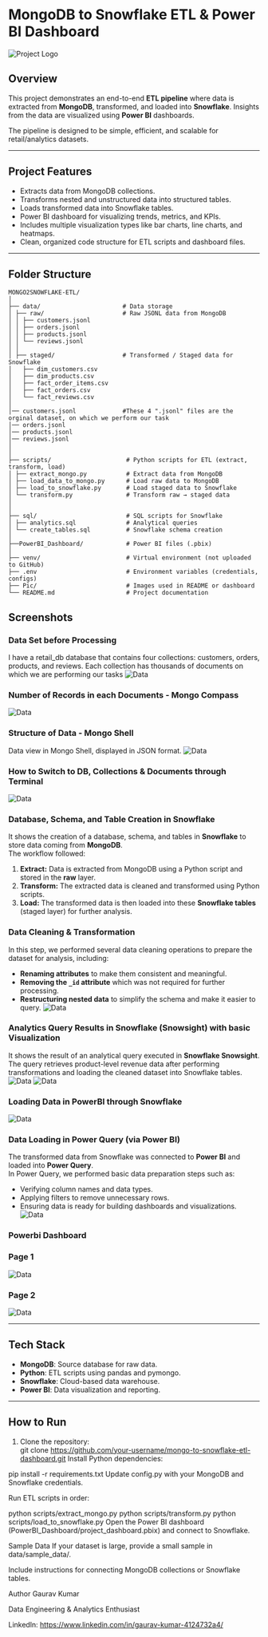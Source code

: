 # MongoDB to Snowflake ETL & Power BI Dashboard

![Project Logo](Pic/Project_Workflow.png)  

## Overview
This project demonstrates an end-to-end **ETL pipeline** where data is extracted from **MongoDB**, transformed, and loaded into **Snowflake**. Insights from the data are visualized using **Power BI** dashboards. 

The pipeline is designed to be simple, efficient, and scalable for retail/analytics datasets.

---

## Project Features
- Extracts data from MongoDB collections.
- Transforms nested and unstructured data into structured tables.
- Loads transformed data into Snowflake tables.
- Power BI dashboard for visualizing trends, metrics, and KPIs.
- Includes multiple visualization types like bar charts, line charts, and heatmaps.
- Clean, organized code structure for ETL scripts and dashboard files.

---

## Folder Structure
```
MONGO2SNOWFLAKE-ETL/
│
├── data/                       # Data storage
│ ├── raw/                      # Raw JSONL data from MongoDB
│ │ ├── customers.jsonl
│ │ ├── orders.jsonl
│ │ ├── products.jsonl
│ │ └── reviews.jsonl
│ │
│ ├── staged/                   # Transformed / Staged data for Snowflake
│   ├── dim_customers.csv
│   ├── dim_products.csv
│   ├── fact_order_items.csv
│   ├── fact_orders.csv
│   └── fact_reviews.csv
│
│── customers.jsonl             #These 4 ".jsonl" files are the orginal dataset, on which we perform our task
│── orders.jsonl
│── products.jsonl
│── reviews.jsonl
│
│
├── scripts/                     # Python scripts for ETL (extract, transform, load)
│ ├── extract_mongo.py           # Extract data from MongoDB
│ ├── load_data_to_mongo.py      # Load raw data to MongoDB
│ ├── load_to_snowflake.py       # Load staged data to Snowflake
│ └── transform.py               # Transform raw → staged data
│
│
├── sql/                         # SQL scripts for Snowflake
│ ├── analytics.sql              # Analytical queries
│ └── create_tables.sql          # Snowflake schema creation
│
├──PowerBI_Dashboard/            # Power BI files (.pbix)
│
├── venv/                        # Virtual environment (not uploaded to GitHub)
├── .env                         # Environment variables (credentials, configs)
├── Pic/                         # Images used in README or dashboard
└── README.md                    # Project documentation
```

## Screenshots
### Data Set before Processing
I have a retail_db database that contains four collections: customers, orders, products, and reviews. Each collection has thousands of documents on which we are performing our tasks
![Data](Pic/Data.png) 

### Number of Records in each Documents - Mongo Compass
![Data](Pic/Mongo_Compass.png) 

### Structure of Data - Mongo Shell
Data view in Mongo Shell, displayed in JSON format.
![Data](Pic/Mongo_Shell.png) 

### How to Switch to DB, Collections & Documents through Terminal
![Data](Pic/NoSQL_DB.png) 

### Database, Schema, and Table Creation in Snowflake
It shows the creation of a database, schema, and tables in **Snowflake** to store data coming from **MongoDB**.  
The workflow followed:
1. **Extract:** Data is extracted from MongoDB using a Python script and stored in the **raw** layer.  
2. **Transform:** The extracted data is cleaned and transformed using Python scripts.
3. **Load:** The transformed data is then loaded into these **Snowflake tables** (staged layer) for further analysis.

### Data Cleaning & Transformation
In this step, we performed several data cleaning operations to prepare the dataset for analysis, including:
- **Renaming attributes** to make them consistent and meaningful.
- **Removing the `_id` attribute** which was not required for further processing.
- **Restructuring nested data** to simplify the schema and make it easier to query.
![Data](Pic/DDL.png) 

### Analytics Query Results in Snowflake (Snowsight) with basic Visualization
It shows the result of an analytical query executed in **Snowflake Snowsight**.  
The query retrieves product-level revenue data after performing transformations and loading the cleaned dataset into Snowflake tables.
![Data](Pic/Snowsight.png) 
![Data](Pic/Analytics_query.png) 

### Loading Data in PowerBI through Snowflake
![Data](Pic/Data_Loading_Snowflake_to_PowerBI.png)

### Data Loading in Power Query (via Power BI)
The transformed data from Snowflake was connected to **Power BI** and loaded into **Power Query**.  
In Power Query, we performed basic data preparation steps such as:
- Verifying column names and data types.
- Applying filters to remove unnecessary rows.
- Ensuring data is ready for building dashboards and visualizations.
![Data](Pic/Power_Query.png)

### Powerbi Dashboard

### Page 1
![Data](Pic/Dashboard_1.png)

### Page 2
![Data](Pic/Dashboard_2.png)


---

## Tech Stack
- **MongoDB**: Source database for raw data.
- **Python**: ETL scripts using pandas and pymongo.
- **Snowflake**: Cloud-based data warehouse.
- **Power BI**: Data visualization and reporting.

---

## How to Run
1. Clone the repository:  
   git clone https://github.com/your-username/mongo-to-snowflake-etl-dashboard.git
Install Python dependencies:

pip install -r requirements.txt
Update config.py with your MongoDB and Snowflake credentials.

Run ETL scripts in order:

python scripts/extract_mongo.py
python scripts/transform.py
python scripts/load_to_snowflake.py
Open the Power BI dashboard (PowerBI_Dashboard/project_dashboard.pbix) and connect to Snowflake.

Sample Data
If your dataset is large, provide a small sample in data/sample_data/.

Include instructions for connecting MongoDB collections or Snowflake tables.

Author
Gaurav Kumar

Data Engineering & Analytics Enthusiast

Linkedln: https://www.linkedin.com/in/gaurav-kumar-4124732a4/
